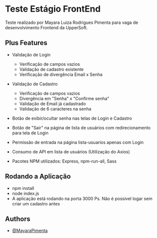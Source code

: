
# Teste Estágio FrontEnd

Teste realizado por Mayara Luiza Rodrigues Pimenta para vaga de desenvolvimento Frontend da UpperSoft.


## Plus Features

- Validação de Login
    - Verificação de campos vazios
    - Validação de cadastro existente
    - Verificação de divergência Email x Senha

- Validação de Cadastro
    - Verificação de campos vazios
    - Divergência em "Senha" x "Confirme senha"
    - Validação de Email já cadastrado
    - Validação de 6 caracteres na senha 

- Botão de exibir/ocultar senha nas telas de Login e Cadastro

- Botão de "Sair" na página de lista de usuários com redirecionamento para tela de Login

- Permissão de entrada na página lista-usuarios apenas com Login

- Consumo de API em lista de usuários (Utilização do Axios)

- Pacotes NPM utilizados: Express, npm-run-all, Sass


## Rodando a Aplicação
- npm install
- node index.js
- A aplicação está rodando na porta 3000
Ps. Não é possível logar sem criar um cadastro antes 


## Authors

- [@MayaraPimenta](https://github.com/MayaraPimenta)

  
